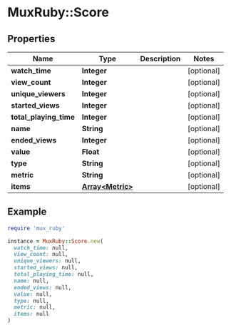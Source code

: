 # MuxRuby::Score

## Properties

| Name | Type | Description | Notes |
| ---- | ---- | ----------- | ----- |
| **watch_time** | **Integer** |  | [optional] |
| **view_count** | **Integer** |  | [optional] |
| **unique_viewers** | **Integer** |  | [optional] |
| **started_views** | **Integer** |  | [optional] |
| **total_playing_time** | **Integer** |  | [optional] |
| **name** | **String** |  | [optional] |
| **ended_views** | **Integer** |  | [optional] |
| **value** | **Float** |  | [optional] |
| **type** | **String** |  | [optional] |
| **metric** | **String** |  | [optional] |
| **items** | [**Array&lt;Metric&gt;**](Metric.md) |  | [optional] |

## Example

```ruby
require 'mux_ruby'

instance = MuxRuby::Score.new(
  watch_time: null,
  view_count: null,
  unique_viewers: null,
  started_views: null,
  total_playing_time: null,
  name: null,
  ended_views: null,
  value: null,
  type: null,
  metric: null,
  items: null
)
```

